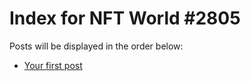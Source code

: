 # Index for NFT World #2805
Posts will be displayed in the order below:

- [Your first post](./001-first.md)

